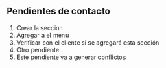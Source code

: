 ## Pendientes de contacto

1. Crear la seccion
2. Agregar a el menu
3. Verificar con el cliente si se agregará esta sección
4. Otro pendiente
5. Este pendiente va a generar conflictos
